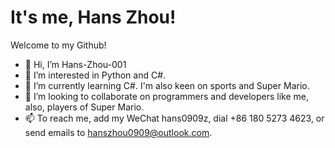 # It's me, Hans Zhou! #
Welcome to my Github!

- 👋 Hi, I’m Hans-Zhou-001
- 👀 I’m interested in Python and C#. 
- 🌱 I’m currently learning C#. I'm also keen on sports and Super Mario.
- 💞️ I’m looking to collaborate on programmers and developers like me, also, players of Super Mario.
- 📫 To reach me, add my WeChat hans0909z, dial +86 180 5273 4623, or send emails to hanszhou0909@outlook.com.

<!---
Hans-Zhou-001/Hans-Zhou-001 is a ✨ special ✨ repository because its `README.md` (this file) appears on your GitHub profile.
You can click the Preview link to take a look at your changes.
--->
